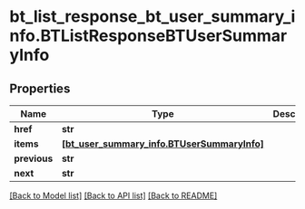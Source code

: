 # bt_list_response_bt_user_summary_info.BTListResponseBTUserSummaryInfo

## Properties
Name | Type | Description | Notes
------------ | ------------- | ------------- | -------------
**href** | **str** |  | [optional] 
**items** | [**[bt_user_summary_info.BTUserSummaryInfo]**](BTUserSummaryInfo.md) |  | [optional] 
**previous** | **str** |  | [optional] 
**next** | **str** |  | [optional] 

[[Back to Model list]](../README.md#documentation-for-models) [[Back to API list]](../README.md#documentation-for-api-endpoints) [[Back to README]](../README.md)


